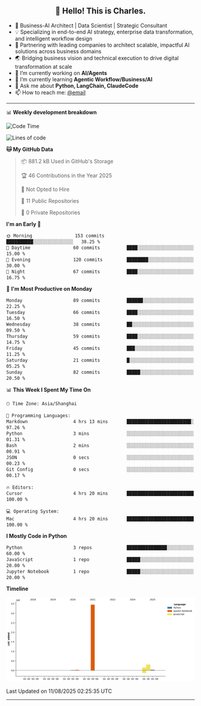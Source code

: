 <h2 align="center">👋 Hello! This is Charles.</h2>
<!--<p align="center">
  <a href="https://blog.athulcyriac.co">Blog</a> •
  <a href="https://twitter.com/athulcajay">Twitter</a>
</p>-->



-  🚀 Business-AI Architect | Data Scientist | Strategic Consultant
-  💡 Specializing in end-to-end AI strategy, enterprise data transformation, and intelligent workflow design
-  🏢 Partnering with leading companies to architect scalable, impactful AI solutions across business domains
-  🌏 Bridging business vision and technical execution to drive digital transformation at scale
- 🔭 I’m currently working on **AI/Agents**
- 🌱 I’m currently learning **Agentic Workflow/Business/AI**
- 💬 Ask me about **Python, LangChain, ClaudeCode**
- 📫 How to reach me: [@email](liuxinhe@outlook.com)

-------
📊 **Weekly development breakdown**
<!--START_SECTION:waka-->
![Code Time](http://img.shields.io/badge/Code%20Time-109%20hrs%205%20mins-blue)

![Lines of code](https://img.shields.io/badge/From%20Hello%20World%20I%27ve%20Written-4.0%20million%20lines%20of%20code-blue)

**🐱 My GitHub Data** 

> 📦 881.2 kB Used in GitHub's Storage 
 > 
> 🏆 46 Contributions in the Year 2025
 > 
> 🚫 Not Opted to Hire
 > 
> 📜 11 Public Repositories 
 > 
> 🔑 0 Private Repositories 
 > 
**I'm an Early 🐤** 

```text
🌞 Morning                153 commits         ██████████░░░░░░░░░░░░░░░   38.25 % 
🌆 Daytime                60 commits          ████░░░░░░░░░░░░░░░░░░░░░   15.00 % 
🌃 Evening                120 commits         ████████░░░░░░░░░░░░░░░░░   30.00 % 
🌙 Night                  67 commits          ████░░░░░░░░░░░░░░░░░░░░░   16.75 % 
```
📅 **I'm Most Productive on Monday** 

```text
Monday                   89 commits          ██████░░░░░░░░░░░░░░░░░░░   22.25 % 
Tuesday                  66 commits          ████░░░░░░░░░░░░░░░░░░░░░   16.50 % 
Wednesday                38 commits          ██░░░░░░░░░░░░░░░░░░░░░░░   09.50 % 
Thursday                 59 commits          ████░░░░░░░░░░░░░░░░░░░░░   14.75 % 
Friday                   45 commits          ███░░░░░░░░░░░░░░░░░░░░░░   11.25 % 
Saturday                 21 commits          █░░░░░░░░░░░░░░░░░░░░░░░░   05.25 % 
Sunday                   82 commits          █████░░░░░░░░░░░░░░░░░░░░   20.50 % 
```


📊 **This Week I Spent My Time On** 

```text
🕑︎ Time Zone: Asia/Shanghai

💬 Programming Languages: 
Markdown                 4 hrs 13 mins       ████████████████████████░   97.26 % 
Python                   3 mins              ░░░░░░░░░░░░░░░░░░░░░░░░░   01.31 % 
Bash                     2 mins              ░░░░░░░░░░░░░░░░░░░░░░░░░   00.91 % 
JSON                     0 secs              ░░░░░░░░░░░░░░░░░░░░░░░░░   00.23 % 
Git Config               0 secs              ░░░░░░░░░░░░░░░░░░░░░░░░░   00.17 % 

🔥 Editors: 
Cursor                   4 hrs 20 mins       █████████████████████████   100.00 % 

💻 Operating System: 
Mac                      4 hrs 20 mins       █████████████████████████   100.00 % 
```

**I Mostly Code in Python** 

```text
Python                   3 repos             ███████████████░░░░░░░░░░   60.00 % 
JavaScript               1 repo              █████░░░░░░░░░░░░░░░░░░░░   20.00 % 
Jupyter Notebook         1 repo              █████░░░░░░░░░░░░░░░░░░░░   20.00 % 
```



**Timeline**

![Lines of Code chart](https://raw.githubusercontent.com/XinheLIU/XinheLIU/master/assets/bar_graph.png)


 Last Updated on 11/08/2025 02:25:35 UTC
<!--END_SECTION:waka-->
-------
<!--**XinheLIU/XinheLIU** is a ✨ _special_ ✨ repository because its `README.md` (this file) appears on your GitHub profile.
